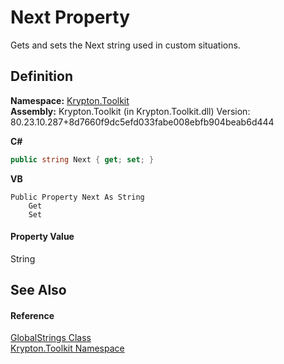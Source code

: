 # Next Property


Gets and sets the Next string used in custom situations.



## Definition
**Namespace:** <a href="79d2eac2-21f4-54ff-7552-b20c33c30600.md">Krypton.Toolkit</a>  
**Assembly:** Krypton.Toolkit (in Krypton.Toolkit.dll) Version: 80.23.10.287+8d7660f9dc5efd033fabe008ebfb904beab6d444

**C#**
``` C#
public string Next { get; set; }
```
**VB**
``` VB
Public Property Next As String
	Get
	Set
```



#### Property Value
String

## See Also


#### Reference
<a href="3969e05b-3892-83c9-bc15-cbfcb431dabc.md">GlobalStrings Class</a>  
<a href="79d2eac2-21f4-54ff-7552-b20c33c30600.md">Krypton.Toolkit Namespace</a>  
